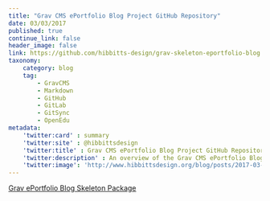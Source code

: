 ```yaml
---
title: "Grav CMS ePortfolio Blog Project GitHub Repository"
date: 03/03/2017
published: true
continue_link: false
header_image: false
link: https://github.com/hibbitts-design/grav-skeleton-eportfolio-blog
taxonomy:
    category: blog
    tag:
        - GravCMS
        - Markdown
        - GitHub
        - GitLab
        - GitSync
        - OpenEdu
metadata:
    'twitter:card' : summary
    'twitter:site' : @hibbittsdesign
    'twitter:title' : Grav CMS ePortfolio Blog Project GitHub Repository
    'twitter:description' : An overview of the Grav CMS ePortfolio Blog Project skeleton package.
    'twitter:image': 'http://www.hibbittsdesign.org/blog/posts/2017-03-03-grav-eportfolio-blog-github-repo-linked-page/screenshot.jpg'
---
```


<a class="embedly-card" data-card-align="left" href="https://github.com/hibbitts-design/grav-skeleton-eportfolio-blog">Grav ePortfolio Blog Skeleton Package</a>
<script async src="//cdn.embedly.com/widgets/platform.js" charset="UTF-8"></script>
